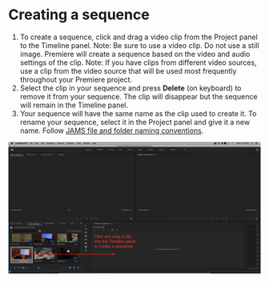 # Creating a sequence

1. To create a sequence, click and drag a video clip from the Project panel to the Timeline panel. Note: Be sure to use a video clip. Do not use a still image. Premiere will create a sequence based on the video and audio settings of the clip. Note: If you have clips from different video sources, use a clip from the video source that will be used most frequently throughout your Premiere project.
2. Select the clip in your sequence and press **Delete** \(on keyboard\) to remove it from your sequence. The clip will disappear but the sequence will remain in the Timeline panel.
3. Your sequence will have the same name as the clip used to create it. To rename your sequence, select it in the Project panel and give it a new name. Follow [JAMS file and folder naming conventions](https://jjloomis.gitbook.io/file-and-folder-management/file-and-folder-naming-conventions).

![Click and drag a clip into the Timeline panel to create a sequence.](../.gitbook/assets/creating-a-sequence.png)

